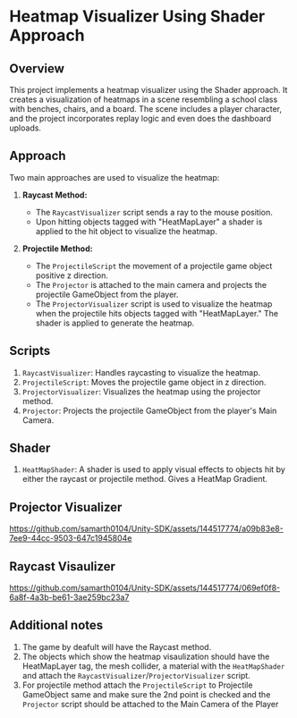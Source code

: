 # Heatmap Visualizer Using Shader Approach

## Overview
This project implements a heatmap visualizer using the Shader approach. It creates a visualization of heatmaps in a scene resembling a school class with benches, chairs, and a board. The scene includes a player character, and the project incorporates replay logic and even does the dashboard uploads.

## Approach
Two main approaches are used to visualize the heatmap:

1. **Raycast Method:**
   - The `RaycastVisualizer` script sends a ray to the mouse position.
   - Upon hitting objects tagged with "HeatMapLayer" a shader is applied to the hit object to visualize the heatmap.

2. **Projectile Method:**
   - The `ProjectileScript` the movement of a projectile game object positive z direction.
   - The `Projector` is attached to the main camera and projects the projectile GameObject from the player.
   - The `ProjectorVisualizer` script is used to visualize the heatmap when the projectile hits objects tagged with "HeatMapLayer." The shader is applied to generate the heatmap.

## Scripts
1. `RaycastVisualizer`: Handles raycasting to visualize the heatmap.
2. `ProjectileScript`: Moves the projectile game object in z direction.
3. `ProjectorVisualizer`: Visualizes the heatmap using the projector method.
4. `Projector`: Projects the projectile GameObject from the player's Main Camera. 
## Shader
1. `HeatMapShader`: A shader is used to apply visual effects to objects hit by either the raycast or projectile method. Gives a HeatMap Gradient.

## Projector Visualizer
https://github.com/samarth0104/Unity-SDK/assets/144517774/a09b83e8-7ee9-44cc-9503-647c1945804e

## Raycast Visaulizer
https://github.com/samarth0104/Unity-SDK/assets/144517774/069ef0f8-6a8f-4a3b-be61-3ae259bc23a7

## Additional notes 
1. The game by deafult will have the Raycast method.
2. The objects which show the heatmap visaulization should have the HeatMapLayer tag, the mesh collider, a material with the `HeatMapShader` and attach the `RaycastVisualizer`/`ProjectorVisualizer` script.
3. For projectile method attach the `ProjectileScript` to Projectile GameObject same and make sure the 2nd point is checked and the `Projector` script should be attached to the Main Camera of the Player

